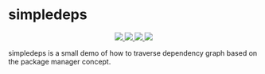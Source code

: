 # simpledeps

<p align="center">
    <a href="https://goreportcard.com/report/github.com/zhouzhuojie/simpledeps" target="_blank">
        <img src="https://goreportcard.com/badge/github.com/zhouzhuojie/simpledeps">
    </a>
    <a href="https://circleci.com/gh/zhouzhuojie/simpledeps" target="_blank">
        <img src="https://circleci.com/gh/zhouzhuojie/simpledeps.svg?style=shield">
    </a>
    <a href="https://godoc.org/github.com/zhouzhuojie/simpledeps" target="_blank">
        <img src="https://img.shields.io/badge/godoc-reference-green.svg">
    </a>
    <a href="https://codecov.io/gh/zhouzhuojie/simpledeps" target="_blank">
        <img src="https://codecov.io/gh/zhouzhuojie/simpledeps/branch/master/graph/badge.svg">
    </a>
</p>


simpledeps is a small demo of how to traverse dependency graph based on the
package manager concept.
